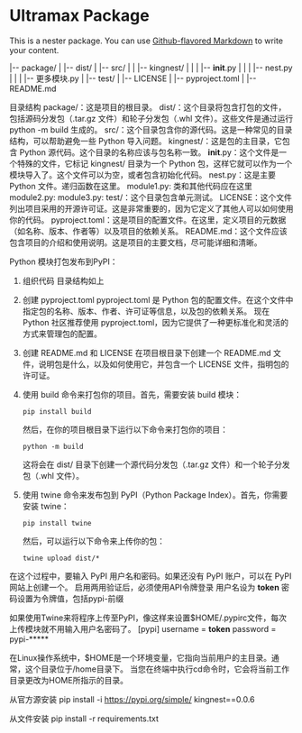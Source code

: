 # Ultramax Package

This is a nester package. You can use
[Github-flavored Markdown](https://guides.github.com/features/mastering-markdown/)
to write your content.


|-- package/
|   |-- dist/
|   |-- src/
|   |   |-- kingnest/
|   |   |   |-- __init__.py
|   |   |   |-- nest.py
|   |   |   |-- 更多模块.py
|   |-- test/
|   |-- LICENSE
|   |-- pyproject.toml
|   |-- README.md

目录结构
package/：这是项目的根目录。
  dist/：这个目录将包含打包的文件，包括源码分发包（.tar.gz 文件）和轮子分发包（.whl 文件）。这些文件是通过运行 python -m build 生成的。
  src/：这个目录包含你的源代码。这是一种常见的目录结构，可以帮助避免一些 Python 导入问题。
    kingnest/：这是包的主目录，它包含 Python 源代码。这个目录的名称应该与包名称一致。
      __init__.py：这个文件是一个特殊的文件，它标记 kingnest/ 目录为一个 Python 包，这样它就可以作为一个模块导入了。这个文件可以为空，或者包含初始化代码。
      nest.py：这是主要 Python 文件。递归函数在这里。
      module1.py: 类和其他代码应在这里
      module2.py:
      module3.py:
  test/：这个目录包含单元测试。
  LICENSE：这个文件列出项目采用的开源许可证。这是非常重要的，因为它定义了其他人可以如何使用你的代码。
  pyproject.toml：这是项目的配置文件。在这里，定义项目的元数据（如名称、版本、作者等）以及项目的依赖关系。
  README.md：这个文件应该包含项目的介绍和使用说明。这是项目的主要文档，尽可能详细和清晰。



Python 模块打包发布到PyPI：

1.  组织代码
目录结构如上

2.  创建 pyproject.toml
pyproject.toml 是 Python 包的配置文件。在这个文件中指定包的名称、版本、作者、许可证等信息，以及包的依赖关系。
现在 Python 社区推荐使用 pyproject.toml，因为它提供了一种更标准化和灵活的方式来管理包的配置。

3.  创建 README.md 和 LICENSE
在项目根目录下创建一个 README.md 文件，说明包是什么，以及如何使用它，并包含一个 LICENSE 文件，指明包的许可证。

4.  使用 build 命令来打包你的项目。首先，需要安装 build 模块：
    ```
    pip install build
    ```
    然后，在你的项目根目录下运行以下命令来打包你的项目：
    ```
    python -m build
    ```
    这将会在 dist/ 目录下创建一个源代码分发包（.tar.gz 文件）和一个轮子分发包（.whl 文件）。

5.  使用 twine 命令来发布包到 PyPI（Python Package Index）。首先，你需要安装 twine：
    ```
    pip install twine
    ```
    然后，可以运行以下命令来上传你的包：
    ```
    twine upload dist/*
    ```

在这个过程中，要输入 PyPI 用户名和密码。如果还没有 PyPI 账户，可以在 PyPI 网站上创建一个。
启用两用验证后，必须使用API令牌登录
用户名设为 __token__
密码设置为令牌值，包括pypi-前缀

如果使用Twine来将程序上传至PyPI，像这样来设置$HOME/.pypirc文件，每次上传模块就不用输入用户名密码了。
[pypi]
  username = __token__
  password = pypi-*****

在Linux操作系统中，$HOME是一个环境变量，它指向当前用户的主目录。通常，这个目录位于/home目录下。
当您在终端中执行cd命令时，它会将当前工作目录更改为HOME所指示的目录。

从官方源安装
pip install -i https://pypi.org/simple/ kingnest==0.0.6

从文件安装
pip install -r requirements.txt




